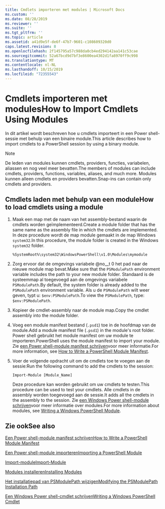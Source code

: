 ```yaml
---
title: Cmdlets importeren met modules | Microsoft Docs
ms.custom: ''
ms.date: 08/28/2019
ms.reviewer: ''
ms.suite: ''
ms.tgt_pltfrm: ''
ms.topic: article
ms.assetid: a41d9e5f-de6f-47b7-9601-c108609320d0
caps.latest.revision: 8
ms.openlocfilehash: 2f145795a57c988da0cb4ed294142aa141c53cae
ms.sourcegitcommit: 52a67bcd9d7bf3e8600ea4302d1fa8970ff9c998
ms.translationtype: MT
ms.contentlocale: nl-NL
ms.lasthandoff: 10/15/2019
ms.locfileid: "72355543"
---
```

# <a name="how-to-import-cmdlets-using-modules"></a><span data-ttu-id="5c612-102">Cmdlets importeren met modules</span><span class="sxs-lookup"><span data-stu-id="5c612-102">How to Import Cmdlets Using Modules</span></span>

<span data-ttu-id="5c612-103">In dit artikel wordt beschreven hoe u cmdlets importeert in een Power shell-sessie met behulp van een binaire module.</span><span class="sxs-lookup"><span data-stu-id="5c612-103">This article describes how to import cmdlets to a PowerShell session by using a binary module.</span></span>

> [!NOTE]
> <span data-ttu-id="5c612-104">De leden van modules kunnen cmdlets, providers, functies, variabelen, aliassen en nog veel meer bevatten.</span><span class="sxs-lookup"><span data-stu-id="5c612-104">The members of modules can include cmdlets, providers, functions, variables, aliases, and much more.</span></span> <span data-ttu-id="5c612-105">Modules kunnen alleen cmdlets en providers bevatten.</span><span class="sxs-lookup"><span data-stu-id="5c612-105">Snap-ins can contain only cmdlets and providers.</span></span>

## <a name="how-to-load-cmdlets-using-a-module"></a><span data-ttu-id="5c612-106">Cmdlets laden met behulp van een module</span><span class="sxs-lookup"><span data-stu-id="5c612-106">How to load cmdlets using a module</span></span>

1. <span data-ttu-id="5c612-107">Maak een map met de naam van het assembly-bestand waarin de cmdlets worden geïmplementeerd.</span><span class="sxs-lookup"><span data-stu-id="5c612-107">Create a module folder that has the same name as the assembly file in which the cmdlets are implemented.</span></span> <span data-ttu-id="5c612-108">In deze procedure wordt de map module gemaakt in de map Windows `system32`.</span><span class="sxs-lookup"><span data-stu-id="5c612-108">In this procedure, the module folder is created in the Windows `system32` folder.</span></span>

   `%SystemRoot%\system32\WindowsPowerShell\v1.0\Modules\mymodule`

1. <span data-ttu-id="5c612-109">Zorg ervoor dat de omgevings variabele @no__t 0 het pad naar de nieuwe module map bevat.</span><span class="sxs-lookup"><span data-stu-id="5c612-109">Make sure that the `PSModulePath` environment variable includes the path to your new module folder.</span></span> <span data-ttu-id="5c612-110">Standaard is de systeemmap al toegevoegd aan de omgevings variabele `PSModulePath`.</span><span class="sxs-lookup"><span data-stu-id="5c612-110">By default, the system folder is already added to the `PSModulePath` environment variable.</span></span> <span data-ttu-id="5c612-111">Als u de `PSModulePath` wilt weer geven, typt u: `$env:PSModulePath`.</span><span class="sxs-lookup"><span data-stu-id="5c612-111">To view the `PSModulePath`, type: `$env:PSModulePath`.</span></span>

1. <span data-ttu-id="5c612-112">Kopieer de cmdlet-assembly naar de module map.</span><span class="sxs-lookup"><span data-stu-id="5c612-112">Copy the cmdlet assembly into the module folder.</span></span>

1. <span data-ttu-id="5c612-113">Voeg een module manifest bestand (`.psd1`) toe in de hoofdmap van de module.</span><span class="sxs-lookup"><span data-stu-id="5c612-113">Add a module manifest file (`.psd1`) in the module's root folder.</span></span> <span data-ttu-id="5c612-114">Power shell gebruikt het module manifest om uw module te importeren.</span><span class="sxs-lookup"><span data-stu-id="5c612-114">PowerShell uses the module manifest to import your module.</span></span> <span data-ttu-id="5c612-115">Zie [een Power shell-module manifest schrijven](../module/how-to-write-a-powershell-module-manifest.md)voor meer informatie.</span><span class="sxs-lookup"><span data-stu-id="5c612-115">For more information, see [How to Write a PowerShell Module Manifest](../module/how-to-write-a-powershell-module-manifest.md).</span></span>

1. <span data-ttu-id="5c612-116">Voer de volgende opdracht uit om de cmdlets toe te voegen aan de sessie:</span><span class="sxs-lookup"><span data-stu-id="5c612-116">Run the following command to add the cmdlets to the session:</span></span>

   `Import-Module [Module_Name]`

   <span data-ttu-id="5c612-117">Deze procedure kan worden gebruikt om uw cmdlets te testen.</span><span class="sxs-lookup"><span data-stu-id="5c612-117">This procedure can be used to test your cmdlets.</span></span> <span data-ttu-id="5c612-118">Alle cmdlets in de assembly worden toegevoegd aan de sessie.</span><span class="sxs-lookup"><span data-stu-id="5c612-118">It adds all the cmdlets in the assembly to the session.</span></span> <span data-ttu-id="5c612-119">Zie [een Windows Power shell-module schrijven](../module/writing-a-windows-powershell-module.md)voor meer informatie over modules.</span><span class="sxs-lookup"><span data-stu-id="5c612-119">For more information about modules, see [Writing a Windows PowerShell Module](../module/writing-a-windows-powershell-module.md).</span></span>

## <a name="see-also"></a><span data-ttu-id="5c612-120">Zie ook</span><span class="sxs-lookup"><span data-stu-id="5c612-120">See also</span></span>

[<span data-ttu-id="5c612-121">Een Power shell-module manifest schrijven</span><span class="sxs-lookup"><span data-stu-id="5c612-121">How to Write a PowerShell Module Manifest</span></span>](../module/how-to-write-a-powershell-module-manifest.md)

[<span data-ttu-id="5c612-122">Een Power shell-module importeren</span><span class="sxs-lookup"><span data-stu-id="5c612-122">Importing a PowerShell Module</span></span>](../module/importing-a-powershell-module.md)

[<span data-ttu-id="5c612-123">Import-module</span><span class="sxs-lookup"><span data-stu-id="5c612-123">Import-Module</span></span>](/powershell/module/Microsoft.PowerShell.Core/Import-Module)

[<span data-ttu-id="5c612-124">Modules installeren</span><span class="sxs-lookup"><span data-stu-id="5c612-124">Installing Modules</span></span>](../module/installing-a-powershell-module.md)

[<span data-ttu-id="5c612-125">Het installatiepad van PSModulePath wijzigen</span><span class="sxs-lookup"><span data-stu-id="5c612-125">Modifying the PSModulePath Installation Path</span></span>](../module/modifying-the-psmodulepath-installation-path.md)

[<span data-ttu-id="5c612-126">Een Windows Power shell-cmdlet schrijven</span><span class="sxs-lookup"><span data-stu-id="5c612-126">Writing a Windows PowerShell Cmdlet</span></span>](./writing-a-windows-powershell-cmdlet.md)

